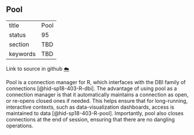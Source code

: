 ## Pool


|          |      |
| -------- | ---- |
| title    | Pool |
| status   | 95   |
| section  | TBD  |
| keywords | TBD  |

Link to source in github [:cloud:](https://github.com/cloudmesh/technologies/blob/master/chapters/incomming/abstract-pool.md)



Pool is a connection manager for R, which interfaces with the DBI family
of connections [@hid-sp18-403-R-dbi]. The advantage of using pool as a
connection manager is that it automatically maintains a connection as
open, or re-opens closed ones if needed. This helps ensure that for
long-running, interactive contexts, such as data-visualization
dashboards, access is maintained to data [@hid-sp18-403-R-pool].
Importantly, pool also closes connections at the end of session,
ensuring that there are no dangling operations.

